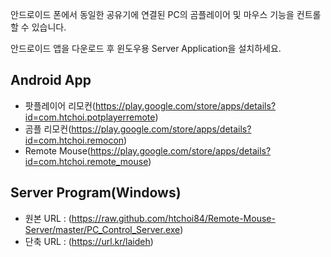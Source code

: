 안드로이드 폰에서 동일한 공유기에 연결된 PC의 곰플레이어 및 마우스 기능을 컨트롤 할 수 있습니다.

안드로이드 앱을 다운로드 후 윈도우용 Server Application을 설치하세요. 

## Android App
- 팟플레이어 리모컨(https://play.google.com/store/apps/details?id=com.htchoi.potplayerremote)
- 곰플 리모컨(https://play.google.com/store/apps/details?id=com.htchoi.remocon)
- Remote Mouse(https://play.google.com/store/apps/details?id=com.htchoi.remote_mouse)



## Server Program(Windows)
- 원본 URL : (https://raw.github.com/htchoi84/Remote-Mouse-Server/master/PC_Control_Server.exe)
- 단축 URL : (https://url.kr/laideh)





